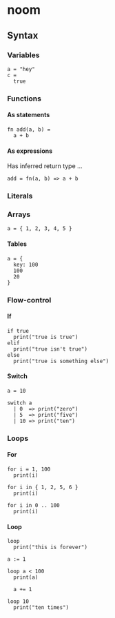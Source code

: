# noom

## Syntax

### Variables

```
a = "hey"
c =
  true
```

### Functions

#### As statements

```
fn add(a, b) =
  a + b
```

#### As expressions

Has inferred return type ...

```
add = fn(a, b) => a + b
```

### Literals

### Arrays

```
a = { 1, 2, 3, 4, 5 }
```

#### Tables

```
a = {
  key: 100
  100
  20
}
```

### Flow-control

#### If

```
if true
  print("true is true")
elif
  print("true isn't true")
else
  print("true is something else")
```

#### Switch

```
a = 10

switch a
  | 0  => print("zero")
  | 5  => print("five")
  | 10 => print("ten")
```

### Loops

#### For

```
for i = 1, 100
  print(i)
```

```
for i in { 1, 2, 5, 6 }
  print(i)
```

```
for i in 0 .. 100
  print(i)
```

#### Loop

```
loop
  print("this is forever")
```

```
a := 1

loop a < 100
  print(a)

  a += 1
```

```
loop 10
  print("ten times")
```
